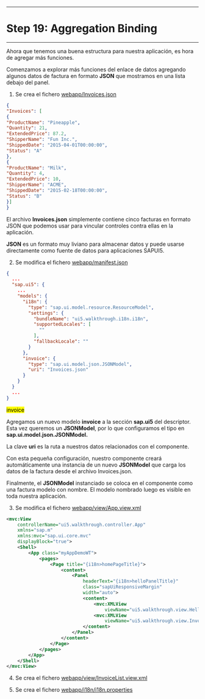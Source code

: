 *****************************
# Step 19: Aggregation Binding
*****************************

Ahora que tenemos una buena estructura para nuestra aplicación, es hora de agregar más funciones.


Comenzamos a explorar más funciones del enlace de datos agregando algunos datos de factura en formato **JSON** que mostramos en una lista debajo del panel.


1. Se crea el fichero [webapp/Invoices.json](webapp/Invoices.json)

``` json
{
"Invoices": [
{
"ProductName": "Pineapple",
"Quantity": 21,
"ExtendedPrice": 87.2,
"ShipperName": "Fun Inc.",
"ShippedDate": "2015-04-01T00:00:00",
"Status": "A"
},
{
"ProductName": "Milk",
"Quantity": 4,
"ExtendedPrice": 10,
"ShipperName": "ACME",
"ShippedDate": "2015-02-18T00:00:00",
"Status": "B"
}]
}
```
El archivo **Invoices.json** simplemente contiene cinco facturas en formato JSON que podemos usar para vincular controles contra ellas en la aplicación.


**JSON** es un formato muy liviano para almacenar datos y puede usarse directamente como fuente de datos para aplicaciones SAPUI5.



2. Se modifica el fichero [webapp/manifest.json](webapp/manifest.json)

```json
{
  ...
  "sap.ui5": {
    ...
    "models": {
      "i18n": {
        "type": "sap.ui.model.resource.ResourceModel",
        "settings": {
          "bundleName": "ui5.walkthrough.i18n.i18n",
          "supportedLocales": [
            ""
          ],
          "fallbackLocale": ""
        }
      },
      "invoice": {
        "type": "sap.ui.model.json.JSONModel",
        "uri": "Invoices.json"
      }
    }
  }
  ...
}
```
<mark>invoice</mark>


Agregamos un nuevo modelo **invoice** a la sección **sap.ui5** del descriptor. Esta vez queremos un **JSONModel**, por lo que configuramos el tipo en **sap.ui.model.json.JSONModel.** 


La clave **uri** es la ruta a nuestros datos relacionados con el componente. 


Con esta pequeña configuración, nuestro componente creará automáticamente una instancia de un nuevo **JSONModel** que carga los datos de la factura desde el archivo Invoices.json.


Finalmente, el **JSONModel** instanciado se coloca en el componente como una factura modelo con nombre. El modelo nombrado luego es visible en toda nuestra aplicación.



3. Se modifica el fichero [webapp/view/App.view.xml](webapp/view/App.view.xml)

```xml
<mvc:View
	controllerName="ui5.walkthrough.controller.App"
	xmlns="sap.m"
	xmlns:mvc="sap.ui.core.mvc"
	displayBlock="true">
    <Shell>
        <App class="myAppDemoWT">
            <pages>
                <Page title="{i18n>homePageTitle}">
                    <content>
                        <Panel
                            headerText="{i18n>helloPanelTitle}"
                            class="sapUiResponsiveMargin"
                            width="auto">
                            <content>
                                <mvc:XMLView
                                    viewName="ui5.walkthrough.view.HelloPanel"/>
                                <mvc:XMLView
                                    viewName="ui5.walkthrough.view.InvoiceList"/>
                            </content>
                        </Panel>
                    </content>
                </Page>
            </pages>
        </App>
    </Shell>
</mvc:View>
```



4. Se crea el fichero [webapp/view/InvoiceList.view.xml](webapp/view/InvoiceList.view.xml)

5. Se crea el fichero [webapp/i18n/i18n.properties](webapp/i18n/i18n.properties)